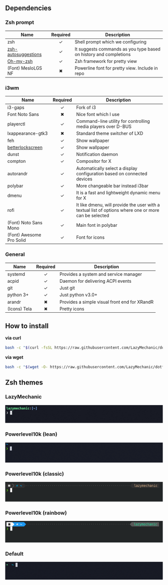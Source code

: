 ## Dependencies

### Zsh prompt
| Name                                                                                           | Required | Description                                                       |
|------------------------------------------------------------------------------------------------|:--------:|-------------------------------------------------------------------|
| zsh                                                                                            | ✓        | Shell prompt which we configuring                                 |
| [zsh-autosuggestions](https://github.com/zsh-users/zsh-autosuggestions/blob/master/INSTALL.md) | ✓        | It suggests commands as you type based on history and completions |
| [Oh-my-zsh](https://github.com/ohmyzsh/ohmyzsh)                                                | ✓        | Zsh framework for pretty view                                     |
| (Font) MesloLGS NF                                                                             | ✖        | Powerline font for pretty view. Include in repo                   |


### i3wm
| Name                                                                | Required | Description                                                                                             |
|---------------------------------------------------------------------|:--------:|---------------------------------------------------------------------------------------------------------|
| i3-gaps                                                             | ✓        | Fork of i3                                                                                              |
| Font Noto Sans                                                      | ✖        | Nice font which I use                                                                                   |
| playerctl                                                           | ✓        | Command-line utility for controlling media players over D-BUS                                           |
| lxappearance-gtk3                                                   | ✖        | Standard theme switcher of LXD                                                                          |
| feh                                                                 | ✓        | Show wallpaper                                                                                          |
| [betterlockscreen](https://github.com/pavanjadhaw/betterlockscreen) | ✓        | Show wallpaper                                                                                          |
| dunst                                                               | ✓        | Notification daemon                                                                                     |
| compton                                                             | ✓        | Compositor for X                                                                                        |
| autorandr                                                           | ✓        | Automatically select a display configuration based on connected devices                                 |
| polybar                                                             | ✓        | More changeable bar instead i3bar                                                                       |
| dmenu                                                               | ✓        | It is a fast and lightweight dynamic menu for X                                                         |
| rofi                                                                | ✓        | It like dmenu, will provide the user with a textual list of options where one or more can be selected   |
| (Font) Noto Sans Mono                                               | ✓        | Main font in polybar                                                                                    |
| (Font) Awesome Pro Solid                                            | ✓        | Font for icons                                                                                          |



### General
| Name            | Required | Description                                                             | 
|-----------------|:--------:|-------------------------------------------------------------------------| 
| systemd         | ✓        | Provides a system and service manager                                   | 
| acpid           | ✓        | Daemon for delivering ACPI events                                       | 
| git             | ✓        | Just git                                                                | 
| python 3+       | ✓        | Just python v3.0+                                                       | 
| arandr          | ✖        | Provides a simple visual front end for XRandR                           | 
| (Icons) Tela    | ✖        | Pretty icons                                                            | 


## How to install 
 **via curl**
 ```bash
bash -c "$(curl -fsSL https://raw.githubusercontent.com/LazyMechanic/dotfiles/master/install/install-dotfiles.sh) ${ZSH_CUSTOM:-~/.oh-my-zsh/custom}"
 ```

**via wget** 
```bash
bash -c "$(wget -O- https://raw.githubusercontent.com/LazyMechanic/dotfiles/master/install/install-dotfiles.sh) ${ZSH_CUSTOM:-~/.oh-my-zsh/custom}" 
```

## Zsh themes
### LazyMechanic
![LazyMechanic](./docs/lazymechanic.png)
### Powerlevel10k (lean)
![Powerlevel10k_lean](./docs/p10k.lean.png)
### Powerlevel10k (classic)
![Powerlevel10k_classic](./docs/p10k.classic.png)
### Powerlevel10k (rainbow)
![Powerlevel10k_rainbow](./docs/p10k.rainbow.png)
### Default
![Default](./docs/default.png)
